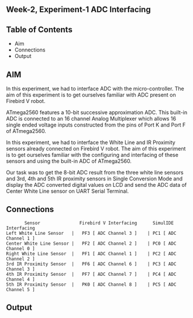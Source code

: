 
## Week-2, Experiment-1 ADC Interfacing
## Table of Contents
- Aim
- Connections
- Output

## AIM
In this experiment, we had to interface ADC with the micro-controller. The aim of this experiment is to get ourselves familiar with ADC present on Firebird V robot.

ATmega2560 features a 10-bit successive approximation ADC. This built-in ADC is connected to an 16 channel Analog Multiplexer which allows 16 single ended voltage inputs constructed from the pins of Port K and Port F of ATmega2560.

In this experiment, we had to interface the White Line and IR Proximity sensors already connected on Firebird V robot. The aim of this experiment is to get ourselves familiar with the configuring and interfacing of these sensors and using the built-in ADC of ATmega2560.

Our task was to get the 8-bit ADC result from the three white line sensors and 3rd, 4th and 5th IR proximity sensors in Single Conversion Mode and display the ADC converted digital values on LCD and send the ADC data of Center White Line sensor on UART Serial Terminal.
## Connections


           Sensor	            Firebird V Interfacing	    SimulIDE Interfacing
    Left White Line Sensor   |	 PF3 [ ADC Channel 3 ]    |	PC1 [ ADC Channel 1 ]
    Center White Line Sensor |	 PF2 [ ADC Channel 2 ]    |	PC0 [ ADC Channel 0 ]
    Right White Line Sensor  |	 PF1 [ ADC Channel 1 ]    |	PC2 [ ADC Channel 2 ]
    3rd IR Proximity Sensor  |	 PF6 [ ADC Channel 6 ]    |	PC3 [ ADC Channel 3 ]
    4th IR Proximity Sensor  |	 PF7 [ ADC Channel 7 ]    |	PC4 [ ADC Channel 4 ]
    5th IR Proximity Sensor  |	 PK0 [ ADC Channel 8 ]    |	PC5 [ ADC Channel 5 ]







## Output

![]()

![]()

